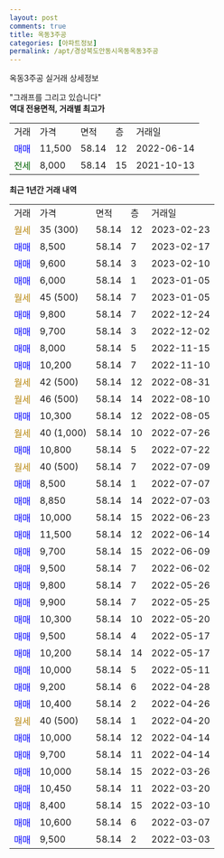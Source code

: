 ```yaml
---
layout: post
comments: true
title: 옥동3주공
categories: [아파트정보]
permalink: /apt/경상북도안동시옥동옥동3주공
---
```


옥동3주공 실거래 상세정보

<script type="text/javascript">
  google.charts.load('current', {'packages':['line', 'corechart']});
  google.charts.setOnLoadCallback(drawChart);

  function drawChart() {
    var data = new google.visualization.DataTable();
    data.addColumn('date', '거래일');
    data.addColumn('number', "매매");
    data.addColumn('number', "전세");
    data.addColumn('number', "전매");

    data.addRows([[new Date(Date.parse("2023-02-23")), null, null, null], [new Date(Date.parse("2023-02-17")), 8500, null, null], [new Date(Date.parse("2023-02-10")), 9600, null, null], [new Date(Date.parse("2023-01-05")), 6000, null, null], [new Date(Date.parse("2023-01-05")), null, null, null], [new Date(Date.parse("2022-12-24")), 9800, null, null], [new Date(Date.parse("2022-12-02")), 9700, null, null], [new Date(Date.parse("2022-11-15")), 8000, null, null], [new Date(Date.parse("2022-11-10")), 10200, null, null], [new Date(Date.parse("2022-08-31")), null, null, null], [new Date(Date.parse("2022-08-10")), null, null, null], [new Date(Date.parse("2022-08-05")), 10300, null, null], [new Date(Date.parse("2022-07-26")), null, null, null], [new Date(Date.parse("2022-07-22")), 10800, null, null], [new Date(Date.parse("2022-07-09")), null, null, null], [new Date(Date.parse("2022-07-07")), 8500, null, null], [new Date(Date.parse("2022-07-03")), 8850, null, null], [new Date(Date.parse("2022-06-23")), 10000, null, null], [new Date(Date.parse("2022-06-14")), 11500, null, null], [new Date(Date.parse("2022-06-09")), 9700, null, null], [new Date(Date.parse("2022-06-02")), 9500, null, null], [new Date(Date.parse("2022-05-26")), 9800, null, null], [new Date(Date.parse("2022-05-25")), 9900, null, null], [new Date(Date.parse("2022-05-20")), 10300, null, null], [new Date(Date.parse("2022-05-17")), 9500, null, null], [new Date(Date.parse("2022-05-17")), 10200, null, null], [new Date(Date.parse("2022-05-11")), 10000, null, null], [new Date(Date.parse("2022-04-28")), 9200, null, null], [new Date(Date.parse("2022-04-26")), 10400, null, null], [new Date(Date.parse("2022-04-20")), null, null, null], [new Date(Date.parse("2022-04-14")), 10000, null, null], [new Date(Date.parse("2022-04-14")), 9700, null, null], [new Date(Date.parse("2022-03-26")), 10000, null, null], [new Date(Date.parse("2022-03-20")), 10450, null, null], [new Date(Date.parse("2022-03-10")), 8400, null, null], [new Date(Date.parse("2022-03-07")), 10600, null, null], [new Date(Date.parse("2022-03-03")), 9500, null, null]]);

    var options = {
      hAxis: {
        format: 'yyyy/MM/dd'
      },    
      lineWidth: 0,
      pointsVisible: true,    
      title: '최근 1년간 유형별 실거래가 분포',
      legend: { position: 'bottom' }
    };

    var formatter = new google.visualization.NumberFormat({pattern:'###,###'} );
    formatter.format(data, 1);
    formatter.format(data, 2);
    
    setTimeout(function() {
        var chart = new google.visualization.LineChart(document.getElementById('columnchart_material'));
        chart.draw(data, (options));
        document.getElementById('loading').style.display = 'none';
    }, 200);
  }
</script>


<div id="loading" style="z-index:20; display: block; margin-left: 0px">"그래프를 그리고 있습니다"</div>
<div id="columnchart_material" style="width: 95%; margin-left: 0px; display: block"></div>
<!-- contents start -->
<b>역대 전용면적, 거래별 최고가</b>
<table class="sortable">
    <tr>
      <td>거래</td>
      <td>가격</td>
      <td>면적</td>
      <td>층</td>
      <td>거래일</td>
    </tr>
        <tr>
          <td><a style="color: blue">매매</a></td>
          <td>11,500</td>
          <td>58.14</td>
          <td>12</td>
          <td>2022-06-14</td>
        </tr>        
        <tr>
              <td><a style="color: darkgreen">전세</a></td>
              <td>8,000</td>
              <td>58.14</td>
              <td>15</td>
              <td>2021-10-13</td>
            </tr>        
    
</table>

<b>최근 1년간 거래 내역</b>

<table class="sortable">
    <tr>
      <td>거래</td>
      <td>가격</td>
      <td>면적</td>
      <td>층</td>
      <td>거래일</td>
    </tr>
    <tr>
      <td><a style="color: darkgoldenrod">월세</a></td>
      <td>35 (300)</td>
      <td>58.14</td>
      <td>12</td>
      <td>2023-02-23</td>
    </tr>          <tr>
      <td><a style="color: blue">매매</a></td>
      <td>8,500</td>
      <td>58.14</td>
      <td>7</td>
      <td>2023-02-17</td>
    </tr>          <tr>
      <td><a style="color: blue">매매</a></td>
      <td>9,600</td>
      <td>58.14</td>
      <td>3</td>
      <td>2023-02-10</td>
    </tr>          <tr>
      <td><a style="color: blue">매매</a></td>
      <td>6,000</td>
      <td>58.14</td>
      <td>1</td>
      <td>2023-01-05</td>
    </tr>          <tr>
      <td><a style="color: darkgoldenrod">월세</a></td>
      <td>45 (500)</td>
      <td>58.14</td>
      <td>7</td>
      <td>2023-01-05</td>
    </tr>          <tr>
      <td><a style="color: blue">매매</a></td>
      <td>9,800</td>
      <td>58.14</td>
      <td>7</td>
      <td>2022-12-24</td>
    </tr>          <tr>
      <td><a style="color: blue">매매</a></td>
      <td>9,700</td>
      <td>58.14</td>
      <td>3</td>
      <td>2022-12-02</td>
    </tr>          <tr>
      <td><a style="color: blue">매매</a></td>
      <td>8,000</td>
      <td>58.14</td>
      <td>5</td>
      <td>2022-11-15</td>
    </tr>          <tr>
      <td><a style="color: blue">매매</a></td>
      <td>10,200</td>
      <td>58.14</td>
      <td>7</td>
      <td>2022-11-10</td>
    </tr>          <tr>
      <td><a style="color: darkgoldenrod">월세</a></td>
      <td>42 (500)</td>
      <td>58.14</td>
      <td>12</td>
      <td>2022-08-31</td>
    </tr>          <tr>
      <td><a style="color: darkgoldenrod">월세</a></td>
      <td>46 (500)</td>
      <td>58.14</td>
      <td>14</td>
      <td>2022-08-10</td>
    </tr>          <tr>
      <td><a style="color: blue">매매</a></td>
      <td>10,300</td>
      <td>58.14</td>
      <td>12</td>
      <td>2022-08-05</td>
    </tr>          <tr>
      <td><a style="color: darkgoldenrod">월세</a></td>
      <td>40 (1,000)</td>
      <td>58.14</td>
      <td>10</td>
      <td>2022-07-26</td>
    </tr>          <tr>
      <td><a style="color: blue">매매</a></td>
      <td>10,800</td>
      <td>58.14</td>
      <td>5</td>
      <td>2022-07-22</td>
    </tr>          <tr>
      <td><a style="color: darkgoldenrod">월세</a></td>
      <td>40 (500)</td>
      <td>58.14</td>
      <td>7</td>
      <td>2022-07-09</td>
    </tr>          <tr>
      <td><a style="color: blue">매매</a></td>
      <td>8,500</td>
      <td>58.14</td>
      <td>1</td>
      <td>2022-07-07</td>
    </tr>          <tr>
      <td><a style="color: blue">매매</a></td>
      <td>8,850</td>
      <td>58.14</td>
      <td>14</td>
      <td>2022-07-03</td>
    </tr>          <tr>
      <td><a style="color: blue">매매</a></td>
      <td>10,000</td>
      <td>58.14</td>
      <td>15</td>
      <td>2022-06-23</td>
    </tr>          <tr>
      <td><a style="color: blue">매매</a></td>
      <td>11,500</td>
      <td>58.14</td>
      <td>12</td>
      <td>2022-06-14</td>
    </tr>          <tr>
      <td><a style="color: blue">매매</a></td>
      <td>9,700</td>
      <td>58.14</td>
      <td>15</td>
      <td>2022-06-09</td>
    </tr>          <tr>
      <td><a style="color: blue">매매</a></td>
      <td>9,500</td>
      <td>58.14</td>
      <td>7</td>
      <td>2022-06-02</td>
    </tr>          <tr>
      <td><a style="color: blue">매매</a></td>
      <td>9,800</td>
      <td>58.14</td>
      <td>7</td>
      <td>2022-05-26</td>
    </tr>          <tr>
      <td><a style="color: blue">매매</a></td>
      <td>9,900</td>
      <td>58.14</td>
      <td>7</td>
      <td>2022-05-25</td>
    </tr>          <tr>
      <td><a style="color: blue">매매</a></td>
      <td>10,300</td>
      <td>58.14</td>
      <td>10</td>
      <td>2022-05-20</td>
    </tr>          <tr>
      <td><a style="color: blue">매매</a></td>
      <td>9,500</td>
      <td>58.14</td>
      <td>4</td>
      <td>2022-05-17</td>
    </tr>          <tr>
      <td><a style="color: blue">매매</a></td>
      <td>10,200</td>
      <td>58.14</td>
      <td>14</td>
      <td>2022-05-17</td>
    </tr>          <tr>
      <td><a style="color: blue">매매</a></td>
      <td>10,000</td>
      <td>58.14</td>
      <td>5</td>
      <td>2022-05-11</td>
    </tr>          <tr>
      <td><a style="color: blue">매매</a></td>
      <td>9,200</td>
      <td>58.14</td>
      <td>6</td>
      <td>2022-04-28</td>
    </tr>          <tr>
      <td><a style="color: blue">매매</a></td>
      <td>10,400</td>
      <td>58.14</td>
      <td>2</td>
      <td>2022-04-26</td>
    </tr>          <tr>
      <td><a style="color: darkgoldenrod">월세</a></td>
      <td>40 (500)</td>
      <td>58.14</td>
      <td>1</td>
      <td>2022-04-20</td>
    </tr>          <tr>
      <td><a style="color: blue">매매</a></td>
      <td>10,000</td>
      <td>58.14</td>
      <td>12</td>
      <td>2022-04-14</td>
    </tr>          <tr>
      <td><a style="color: blue">매매</a></td>
      <td>9,700</td>
      <td>58.14</td>
      <td>11</td>
      <td>2022-04-14</td>
    </tr>          <tr>
      <td><a style="color: blue">매매</a></td>
      <td>10,000</td>
      <td>58.14</td>
      <td>15</td>
      <td>2022-03-26</td>
    </tr>          <tr>
      <td><a style="color: blue">매매</a></td>
      <td>10,450</td>
      <td>58.14</td>
      <td>11</td>
      <td>2022-03-20</td>
    </tr>          <tr>
      <td><a style="color: blue">매매</a></td>
      <td>8,400</td>
      <td>58.14</td>
      <td>15</td>
      <td>2022-03-10</td>
    </tr>          <tr>
      <td><a style="color: blue">매매</a></td>
      <td>10,600</td>
      <td>58.14</td>
      <td>6</td>
      <td>2022-03-07</td>
    </tr>          <tr>
      <td><a style="color: blue">매매</a></td>
      <td>9,500</td>
      <td>58.14</td>
      <td>2</td>
      <td>2022-03-03</td>
    </tr>      </table>
<!-- contents end -->    

